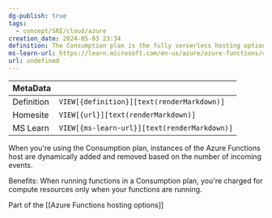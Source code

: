 ```yaml
---
dg-publish: true
tags:
  - concept/SRE/cloud/azure
creation_date: 2024-05-03 23:34
definition: The Consumption plan is the fully serverless hosting option for Azure Functions.
ms-learn-url: https://learn.microsoft.com/en-us/azure/azure-functions/consumption-plan
url: undefined
---
```

| MetaData   |                                              |
| ---------- | -------------------------------------------- |
| Definition | `VIEW[{definition}][text(renderMarkdown)]`   |
| Homesite   | `VIEW[{url}][text(renderMarkdown)]`          |
| MS Learn   | `VIEW[{ms-learn-url}][text(renderMarkdown)]` |
When you're using the Consumption plan, instances of the Azure Functions host are dynamically added and removed based on the number of incoming events.

Benefits:
When running functions in a Consumption plan, you're charged for compute resources only when your functions are running.


Part of the [[Azure Functions hosting options]]
